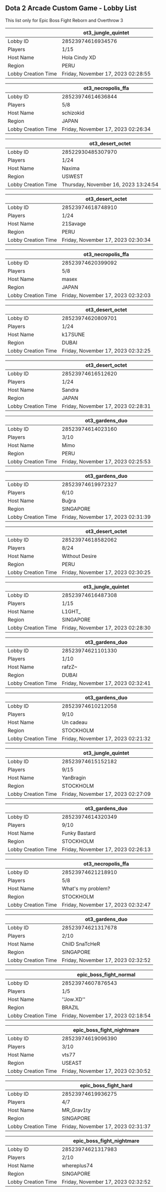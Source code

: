 ## Dota 2 Arcade Custom Game - Lobby List

This list only for Epic Boss Fight Reborn and Overthrow 3

|  | ot3_jungle_quintet |
| ------ | ------ |
| Lobby ID | 28523974616934576 |
| Players | 1/15 |
| Host Name | Hola Cindy XD |
| Region | PERU |
| Lobby Creation Time | Friday, November 17, 2023 02:28:55 |


|  | ot3_necropolis_ffa |
| ------ | ------ |
| Lobby ID | 28523974614636844 |
| Players | 5/8 |
| Host Name | schizokid |
| Region | JAPAN |
| Lobby Creation Time | Friday, November 17, 2023 02:26:34 |


|  | ot3_desert_octet |
| ------ | ------ |
| Lobby ID | 28522930485307970 |
| Players | 1/24 |
| Host Name | Naxima |
| Region | USWEST |
| Lobby Creation Time | Thursday, November 16, 2023 13:24:54 |


|  | ot3_desert_octet |
| ------ | ------ |
| Lobby ID | 28523974618748910 |
| Players | 1/24 |
| Host Name | 21Savage |
| Region | PERU |
| Lobby Creation Time | Friday, November 17, 2023 02:30:34 |


|  | ot3_necropolis_ffa |
| ------ | ------ |
| Lobby ID | 28523974620399092 |
| Players | 5/8 |
| Host Name | masex |
| Region | JAPAN |
| Lobby Creation Time | Friday, November 17, 2023 02:32:03 |


|  | ot3_desert_octet |
| ------ | ------ |
| Lobby ID | 28523974620809701 |
| Players | 1/24 |
| Host Name | k17SUNE |
| Region | DUBAI |
| Lobby Creation Time | Friday, November 17, 2023 02:32:25 |


|  | ot3_desert_octet |
| ------ | ------ |
| Lobby ID | 28523974616512620 |
| Players | 1/24 |
| Host Name | Sandra |
| Region | JAPAN |
| Lobby Creation Time | Friday, November 17, 2023 02:28:31 |


|  | ot3_gardens_duo |
| ------ | ------ |
| Lobby ID | 28523974614023160 |
| Players | 3/10 |
| Host Name | Mimo |
| Region | PERU |
| Lobby Creation Time | Friday, November 17, 2023 02:25:53 |


|  | ot3_gardens_duo |
| ------ | ------ |
| Lobby ID | 28523974619972327 |
| Players | 6/10 |
| Host Name | Buğra |
| Region | SINGAPORE |
| Lobby Creation Time | Friday, November 17, 2023 02:31:39 |


|  | ot3_desert_octet |
| ------ | ------ |
| Lobby ID | 28523974618582062 |
| Players | 8/24 |
| Host Name | Without Desire |
| Region | PERU |
| Lobby Creation Time | Friday, November 17, 2023 02:30:25 |


|  | ot3_jungle_quintet |
| ------ | ------ |
| Lobby ID | 28523974616487308 |
| Players | 1/15 |
| Host Name | L1GHT_ |
| Region | SINGAPORE |
| Lobby Creation Time | Friday, November 17, 2023 02:28:30 |


|  | ot3_gardens_duo |
| ------ | ------ |
| Lobby ID | 28523974621101330 |
| Players | 1/10 |
| Host Name | rafzZ~ |
| Region | DUBAI |
| Lobby Creation Time | Friday, November 17, 2023 02:32:41 |


|  | ot3_gardens_duo |
| ------ | ------ |
| Lobby ID | 28523974610212058 |
| Players | 9/10 |
| Host Name | Un cadeau |
| Region | STOCKHOLM |
| Lobby Creation Time | Friday, November 17, 2023 02:21:32 |


|  | ot3_jungle_quintet |
| ------ | ------ |
| Lobby ID | 28523974615152182 |
| Players | 9/15 |
| Host Name | YanBragin |
| Region | STOCKHOLM |
| Lobby Creation Time | Friday, November 17, 2023 02:27:09 |


|  | ot3_gardens_duo |
| ------ | ------ |
| Lobby ID | 28523974614320349 |
| Players | 9/10 |
| Host Name | Funky Bastard |
| Region | STOCKHOLM |
| Lobby Creation Time | Friday, November 17, 2023 02:26:13 |


|  | ot3_necropolis_ffa |
| ------ | ------ |
| Lobby ID | 28523974621218910 |
| Players | 5/8 |
| Host Name | What's my problem? |
| Region | STOCKHOLM |
| Lobby Creation Time | Friday, November 17, 2023 02:32:47 |


|  | ot3_gardens_duo |
| ------ | ------ |
| Lobby ID | 28523974621317678 |
| Players | 2/10 |
| Host Name | ChilD SnaTcHeR |
| Region | SINGAPORE |
| Lobby Creation Time | Friday, November 17, 2023 02:32:52 |


|  | epic_boss_fight_normal |
| ------ | ------ |
| Lobby ID | 28523974607876543 |
| Players | 1/5 |
| Host Name | ''Jow.XD'' |
| Region | BRAZIL |
| Lobby Creation Time | Friday, November 17, 2023 02:18:54 |


|  | epic_boss_fight_nightmare |
| ------ | ------ |
| Lobby ID | 28523974619096390 |
| Players | 3/10 |
| Host Name | vts77 |
| Region | USEAST |
| Lobby Creation Time | Friday, November 17, 2023 02:30:52 |


|  | epic_boss_fight_hard |
| ------ | ------ |
| Lobby ID | 28523974619936275 |
| Players | 4/7 |
| Host Name | MR_Grav1ty |
| Region | SINGAPORE |
| Lobby Creation Time | Friday, November 17, 2023 02:31:37 |


|  | epic_boss_fight_nightmare |
| ------ | ------ |
| Lobby ID | 28523974621317983 |
| Players | 2/10 |
| Host Name | whereplus74 |
| Region | SINGAPORE |
| Lobby Creation Time | Friday, November 17, 2023 02:32:52 |


